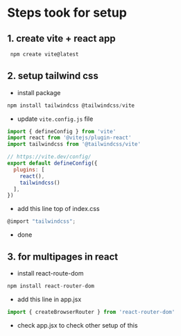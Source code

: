 # Steps took for setup

## 1. create vite + react app
```js
 npm create vite@latest
```
## 2. setup tailwind css
- install package
```js
npm install tailwindcss @tailwindcss/vite
```
- update `vite.config.js` file
```js
import { defineConfig } from 'vite'
import react from '@vitejs/plugin-react'
import tailwindcss from '@tailwindcss/vite'

// https://vite.dev/config/
export default defineConfig({
  plugins: [
    react(),
    tailwindcss()
  ],
})
```
- add this line top of index.css
```js
@import "tailwindcss";
```
- done
## 3. for multipages in react
- install react-route-dom
```js
npm install react-router-dom
```
- add this line in app.jsx
```js
import { createBrowserRouter } from 'react-router-dom'
```
- check app.jsx to check other setup of this